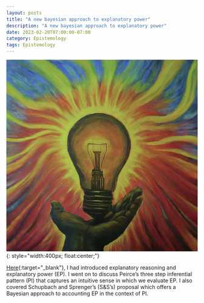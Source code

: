 ```yaml
---
layout: posts
title: "A new bayesian approach to explanatory power"
description: "A new bayesian approach to explanatory power"
date: 2023-02-20T07:00:00-07:00
category: Epistemology
tags: Epistemology
---
```

![TE image](/images/ep3.jfif){: style="width:400px; float:center;"}

[Here](https://perrin-ay.github.io/epistemology/2022/12/02/Bayesian-accounts-of-explanatory-power.html){:target="_blank"}, I had introduced explanatory reasoning and explanatory power (EP). I went on to discuss Peirce’s three step inferential pattern (PI) that captures an intuitive sense in which we evaluate EP. I also covered Schupbach and Sprenger’s (S&S’s) proposal which offers a Bayesian approach to accounting EP in the context of PI.
